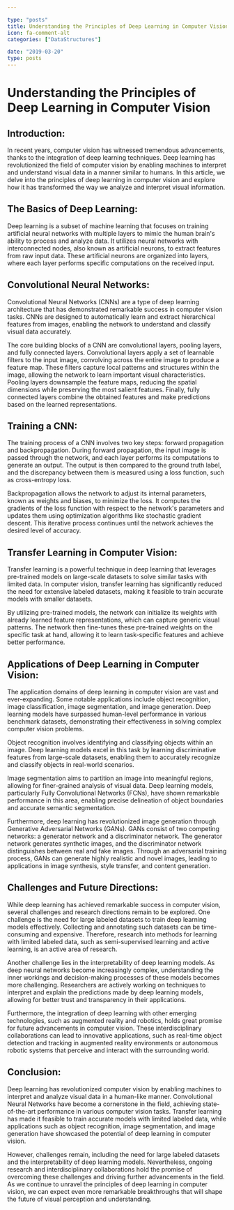 ```yaml
---

type: "posts"
title: Understanding the Principles of Deep Learning in Computer Vision
icon: fa-comment-alt
categories: ["DataStructures"]

date: "2019-03-20"
type: posts
---
```





# Understanding the Principles of Deep Learning in Computer Vision

## Introduction:
In recent years, computer vision has witnessed tremendous advancements, thanks to the integration of deep learning techniques. Deep learning has revolutionized the field of computer vision by enabling machines to interpret and understand visual data in a manner similar to humans. In this article, we delve into the principles of deep learning in computer vision and explore how it has transformed the way we analyze and interpret visual information.

## The Basics of Deep Learning:
Deep learning is a subset of machine learning that focuses on training artificial neural networks with multiple layers to mimic the human brain's ability to process and analyze data. It utilizes neural networks with interconnected nodes, also known as artificial neurons, to extract features from raw input data. These artificial neurons are organized into layers, where each layer performs specific computations on the received input.

## Convolutional Neural Networks:
Convolutional Neural Networks (CNNs) are a type of deep learning architecture that has demonstrated remarkable success in computer vision tasks. CNNs are designed to automatically learn and extract hierarchical features from images, enabling the network to understand and classify visual data accurately.

The core building blocks of a CNN are convolutional layers, pooling layers, and fully connected layers. Convolutional layers apply a set of learnable filters to the input image, convolving across the entire image to produce a feature map. These filters capture local patterns and structures within the image, allowing the network to learn important visual characteristics. Pooling layers downsample the feature maps, reducing the spatial dimensions while preserving the most salient features. Finally, fully connected layers combine the obtained features and make predictions based on the learned representations.

## Training a CNN:
The training process of a CNN involves two key steps: forward propagation and backpropagation. During forward propagation, the input image is passed through the network, and each layer performs its computations to generate an output. The output is then compared to the ground truth label, and the discrepancy between them is measured using a loss function, such as cross-entropy loss.

Backpropagation allows the network to adjust its internal parameters, known as weights and biases, to minimize the loss. It computes the gradients of the loss function with respect to the network's parameters and updates them using optimization algorithms like stochastic gradient descent. This iterative process continues until the network achieves the desired level of accuracy.

## Transfer Learning in Computer Vision:
Transfer learning is a powerful technique in deep learning that leverages pre-trained models on large-scale datasets to solve similar tasks with limited data. In computer vision, transfer learning has significantly reduced the need for extensive labeled datasets, making it feasible to train accurate models with smaller datasets.

By utilizing pre-trained models, the network can initialize its weights with already learned feature representations, which can capture generic visual patterns. The network then fine-tunes these pre-trained weights on the specific task at hand, allowing it to learn task-specific features and achieve better performance.

## Applications of Deep Learning in Computer Vision:
The application domains of deep learning in computer vision are vast and ever-expanding. Some notable applications include object recognition, image classification, image segmentation, and image generation. Deep learning models have surpassed human-level performance in various benchmark datasets, demonstrating their effectiveness in solving complex computer vision problems.

Object recognition involves identifying and classifying objects within an image. Deep learning models excel in this task by learning discriminative features from large-scale datasets, enabling them to accurately recognize and classify objects in real-world scenarios.

Image segmentation aims to partition an image into meaningful regions, allowing for finer-grained analysis of visual data. Deep learning models, particularly Fully Convolutional Networks (FCNs), have shown remarkable performance in this area, enabling precise delineation of object boundaries and accurate semantic segmentation.

Furthermore, deep learning has revolutionized image generation through Generative Adversarial Networks (GANs). GANs consist of two competing networks: a generator network and a discriminator network. The generator network generates synthetic images, and the discriminator network distinguishes between real and fake images. Through an adversarial training process, GANs can generate highly realistic and novel images, leading to applications in image synthesis, style transfer, and content generation.

## Challenges and Future Directions:
While deep learning has achieved remarkable success in computer vision, several challenges and research directions remain to be explored. One challenge is the need for large labeled datasets to train deep learning models effectively. Collecting and annotating such datasets can be time-consuming and expensive. Therefore, research into methods for learning with limited labeled data, such as semi-supervised learning and active learning, is an active area of research.

Another challenge lies in the interpretability of deep learning models. As deep neural networks become increasingly complex, understanding the inner workings and decision-making processes of these models becomes more challenging. Researchers are actively working on techniques to interpret and explain the predictions made by deep learning models, allowing for better trust and transparency in their applications.

Furthermore, the integration of deep learning with other emerging technologies, such as augmented reality and robotics, holds great promise for future advancements in computer vision. These interdisciplinary collaborations can lead to innovative applications, such as real-time object detection and tracking in augmented reality environments or autonomous robotic systems that perceive and interact with the surrounding world.

## Conclusion:
Deep learning has revolutionized computer vision by enabling machines to interpret and analyze visual data in a human-like manner. Convolutional Neural Networks have become a cornerstone in the field, achieving state-of-the-art performance in various computer vision tasks. Transfer learning has made it feasible to train accurate models with limited labeled data, while applications such as object recognition, image segmentation, and image generation have showcased the potential of deep learning in computer vision.

However, challenges remain, including the need for large labeled datasets and the interpretability of deep learning models. Nevertheless, ongoing research and interdisciplinary collaborations hold the promise of overcoming these challenges and driving further advancements in the field. As we continue to unravel the principles of deep learning in computer vision, we can expect even more remarkable breakthroughs that will shape the future of visual perception and understanding.